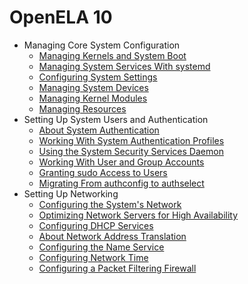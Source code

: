 <!--
SPDX-FileCopyrightText: 2023,2024 Oracle and/or its affiliates.
SPDX-License-Identifier: CC-BY-SA-4.0
-->
# OpenELA 10

-   Managing Core System Configuration
    -   [Managing Kernels and System Boot](core/osmanage-WorkingWiththeGRUB2BootloaderandConfiguringBootServices.md#ol-bootconf)
    -   [Managing System Services With systemd](core/osmanage-WorkingWithSystemServices.md#ol-sysproc)
    -   [Configuring System Settings](core/osmanage-ConfiguringSystemSettings.md#ol-kernparm)
    -   [Managing System Devices](core/osmanage-ManagingSystemDevices.md#ol-devices)
    -   [Managing Kernel Modules](core/osmanage-ManagingKernelModules.md#ol-modules)
    -   [Managing Resources](core/osmanage-ManagingResources.md#osm-resources)
-   Setting Up System Users and Authentication
    -   [About System Authentication](core/userauth-AboutSystemAuthentication.md#auth)
    -   [Working With System Authentication Profiles](core/userauth-WorkingWithSystemAuthenticationProfiles.md#topic_f1c_4hk_zsb)
    -   [Using the System Security Services Daemon](core/userauth-UsingtheSystemSecurityServicesDaemon.md#sssd-auth)
    -   [Working With User and Group Accounts](core/userauth-WorkingWithUserandGroupAccounts.md#topic_qnx_hdx_1tb)
    -   [Granting sudo Access to Users](core/userauth-GrantingsudoAccesstoUsers.md#s8-usgrconf)
    -   [Migrating From authconfig to authselect](core/userauth-MigratingFromauthconfigtoauthselect.md#authselect-migrate)
-   Setting Up Networking
    -   [Configuring the System's Network](network/network-ConfiguringtheSystemsNetwork.md#topic_syd_ypj_dtb)
    -   [Optimizing Network Servers for High Availability](network/network-OptimizingNetworkServersforHighAvailability.md#ol-ha-conf)
    -   [Configuring DHCP Services](network/network-ConfiguringDHCPServices.md#ol-netaddr)
    -   [About Network Address Translation](network/network-AboutNetworkAddressTranslation.md#ol-netaddr-nat)
    -   [Configuring the Name Service](network/network-ConfiguringtheNameService.md#ol-namesvc)
    -   [Configuring Network Time](network/network-ConfiguringNetworkTime.md#ol-nettime)
    -   [Configuring a Packet Filtering Firewall](network/firewall-ConfiguringaPacketFilteringFirewall.md#ol-firewall)
